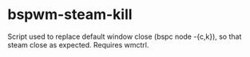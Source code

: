 # bspwm-steam-kill
Script used to replace default window close (bspc node -{c,k}), so that steam close as expected. Requires wmctrl.
